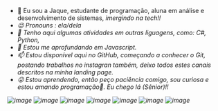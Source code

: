 - 👋 Eu sou a Jaque, estudante de programação, aluna em análise e desenvolvimento de sistemas, <i>imergindo na tech<i/>!!
- 😉 Pronouns : ela/dela
- 👀 Tenho aqui algumas atividades em outras liguagens, como: C#, Python, 
- 🌱 Estou me aprofundando em Javascript.
- 📫 Estou disponível aqui no GitHub, começando a conhecer o Git, postando trabalhos no instagran também, deixo todos estes canais descritos na minha landing page.
- 😜 Estou aprendendo, então peço paciência comigo, sou curiosa e estou amando programação💖. Eu chego lá (Sênior)!!


![image](https://github.com/JaqueSrm/JaqueSrm/assets/130625350/c1414119-5413-42cb-816a-03947dc176b1)
![image](https://github.com/JaqueSrm/JaqueSrm/assets/130625350/c5681aa9-1a6c-4b28-922a-a5ddf7a57420)
![image](https://github.com/JaqueSrm/JaqueSrm/assets/130625350/cbc91156-f911-4247-b73a-dcba0ffb1771)
![image](https://github.com/JaqueSrm/JaqueSrm/assets/130625350/21a85c09-689c-4d4c-90a4-749bdc325615)
![image](https://github.com/JaqueSrm/JaqueSrm/assets/130625350/a334b474-62c4-489e-8499-ac447403e6f8)
![image](https://github.com/JaqueSrm/JaqueSrm/assets/130625350/08255891-a255-4193-a8dd-1fe840ae1ab0)
![image](https://github.com/JaqueSrm/JaqueSrm/assets/130625350/33df088b-5633-4172-a9a2-0afe36eef8ac)













